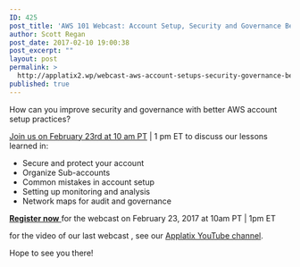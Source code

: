 ```yaml
---
ID: 425
post_title: 'AWS 101 Webcast: Account Setup, Security and Governance Best Practices'
author: Scott Regan
post_date: 2017-02-10 19:00:38
post_excerpt: ""
layout: post
permalink: >
  http://applatix2.wp/webcast-aws-account-setups-security-governance-best-practices/
published: true
---
```

<p>How can you improve security and governance with better AWS account setup practices?</p>
<p><a href="http://pages.applatix.com/acton/media/25513/webcast-aws-account-setup-best-practices-day-1">Join us on February 23rd at 10 am PT</a> | 1 pm ET to discuss our lessons learned in:</p>
<ul>
	<li>Secure and protect your account</li>
	<li>Organize Sub-accounts</li>
	<li>Common mistakes in account setup</li>
	<li>Setting up monitoring and analysis</li>
	<li>Network maps for audit and governance   </li>
</ul>
<p><a href="http://pages.applatix.com/acton/media/25513/webcast-aws-account-setup-best-practices-day-1"><strong>Register now</strong> </a>for the webcast on February 23, 2017 at 10am PT | 1pm ET</p>
<p>for the video of our last webcast , see our <a href="https://www.youtube.com/watch?v=mQjMuzSrtGs">Applatix YouTube channel</a>. </p>
<p>Hope to see you there!</p>